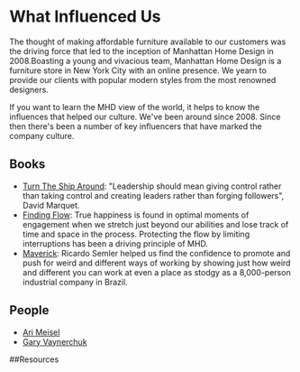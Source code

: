 # What Influenced Us

The thought of making affordable furniture available to our customers was the driving force that led to the inception of Manhattan Home Design in 2008.Boasting a young and vivacious team, Manhattan Home Design is a furniture store in New York City with an online presence. We yearn to provide our clients with popular modern styles from the most renowned designers. 

If you want to learn the MHD view of the world, it helps to know the influences that helped our culture. We've been around since 2008. Since then there's been a number of key influencers that have marked the company culture.

## Books

* [Turn The Ship Around](https://www.amazon.com/Turn-Ship-Around-Turning-Followers/dp/1591846404): "Leadership should mean giving control rather than taking control and creating leaders rather than forging followers", David Marquet. 
* [Finding Flow](https://www.amazon.com/Finding-Flow-Psychology-Engagement-Masterminds/dp/0465024114/): True happiness is found in optimal moments of engagement when we stretch just beyond our abilities and lose track of time and space in the process. Protecting the flow by limiting interruptions has been a driving principle of MHD.
* [Maverick](https://www.amazon.com/Maverick-Success-Behind-Unusual-Workplace/dp/0446670553/): Ricardo Semler helped us find the confidence to promote and push for weird and different ways of working by showing just how weird and different you can work at even a place as stodgy as a 8,000-person industrial company in Brazil.

## People

* [Ari Meisel](https://en.wikipedia.org/wiki/Ari_Meisel)
* [Gary Vaynerchuk ](https://en.wikipedia.org/wiki/Gary_Vaynerchuk)

##Resources
